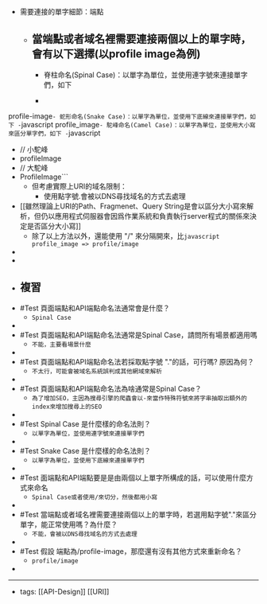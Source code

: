 - 需要連接的單字細節：端點
    - ##  當端點或者域名裡需要連接兩個以上的單字時，會有以下選擇(以profile image為例)
        - 脊柱命名(Spinal Case)：以單字為單位，並使用連字號來連接單字們，如下
        - ```javascript
profile-image```
        - 蛇形命名(Snake Case)：以單字為單位，並使用下底線來連接單字們，如下
        - ```javascript
profile_image```
        - 駝峰命名(Camel Case)：以單字為單位，並使用大小寫來區分單字們，如下
        - ```javascript
- // 小駝峰
- profileImage
- // 大駝峰
- ProfileImage```
    - 但考慮實際上URI的域名限制：
        - 使用點字號.會被以DNS尋找域名的方式去處理
- [[雖然理論上URI的Path、Fragmenet、Query String是會以區分大小寫來解析，但仍以應用程式伺服器會因爲作業系統和負責執行server程式的關係來決定是否區分大小寫]]
    - 除了以上方法以外，還能使用 "/" 來分隔開來，比```javascript
profile_image => profile/image```
- 
- 
- ## 複習
- #Test 頁面端點和API端點命名法通常會是什麼？ 
    -  `Spinal Case`
- 
- #Test 頁面端點和API端點命名法通常是Spinal Case，請問所有場景都適用嗎 
    -  `不能，主要看場景什麼`
- 
- #Test 頁面端點和API端點命名法若採取點字號 "."的話，可行嗎? 原因為何？ 
    -  `不太行，可能會被域名系統誤判成其他網域來解析`
- 
- #Test 頁面端點和API端點命名法為啥通常是Spinal Case？
    -  `為了增加SEO，主因為搜尋引擎的爬蟲會以-來當作特殊符號來將字串抽取出額外的index來增加搜尋上的SEO`
- 
- #Test Spinal Case 是什麼樣的命名法則？ 
    -  `以單字為單位，並使用連字號來連接單字們`
- 
- #Test Snake Case 是什麼樣的命名法則？ 
    -  `以單字為單位，並使用下底線來連接單字們`
- 
- #Test 面端點和API端點要是是由兩個以上單字所構成的話，可以使用什麼方式來命名 
    -  `Spinal Case或者使用/來切分，然後都用小寫`
- 
- #Test 當端點或者域名裡需要連接兩個以上的單字時，若選用點字號"."來區分單字，能正常使用嗎？為什麼？ 
    -  `不能，會被以DNS尋找域名的方式去處理`
- 
- #Test 假設 端點為/profile-image，那麼還有沒有其他方式來重新命名？  
    -  `profile/image`
- 
- ---
- tags: [[API-Design]] [[URI]]
